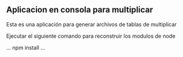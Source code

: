 ## Aplicacion en consola para multiplicar

Esta es una aplicación para generar archivos de tablas de multiplicar

Ejecutar el siguiente comando para reconstruir los modulos de node

...
npm install
...
